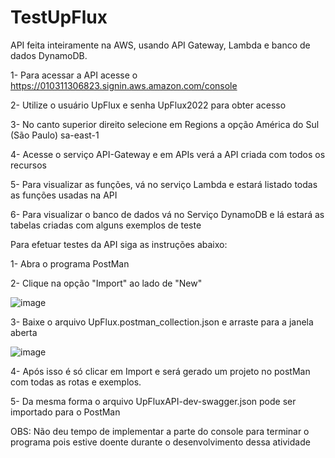 # TestUpFlux

API feita inteiramente na AWS, usando API Gateway, Lambda e banco de dados DynamoDB.

1- Para acessar a API acesse o https://010311306823.signin.aws.amazon.com/console


2- Utilize o usuário UpFlux e senha UpFlux2022 para obter acesso


3- No canto superior direito selecione em Regions a opção América do Sul (São Paulo) sa-east-1


4- Acesse o serviço API-Gateway e em APIs verá a API criada com todos os recursos


5- Para visualizar as funções, vá no serviço Lambda e estará listado todas as funções usadas na API


6- Para visualizar o banco de dados vá no Serviço DynamoDB e lá estará as tabelas criadas com alguns exemplos de teste



Para efetuar testes da API siga as instruções abaixo:

1- Abra o programa PostMan


2- Clique na opção "Import" ao lado de "New"

![image](https://user-images.githubusercontent.com/17354589/166163294-0d7cfc94-0f56-486f-b447-977226faa551.png)


3- Baixe o arquivo UpFlux.postman_collection.json e arraste para a janela aberta


![image](https://user-images.githubusercontent.com/17354589/166163384-765117e6-1d74-481f-a2e3-a5153dee9baf.png)


4- Após isso é só clicar em Import e será gerado um projeto no postMan com todas as rotas e exemplos.

5- Da mesma forma o arquivo UpFluxAPI-dev-swagger.json pode ser importado para o PostMan


OBS: Não deu tempo de implementar a parte do console para terminar o programa pois estive doente durante o desenvolvimento dessa atividade
